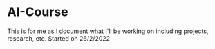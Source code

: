 # AI-Course
This is for me as I document what I'll be working on including projects, research, etc.
Started on 26/2/2022
